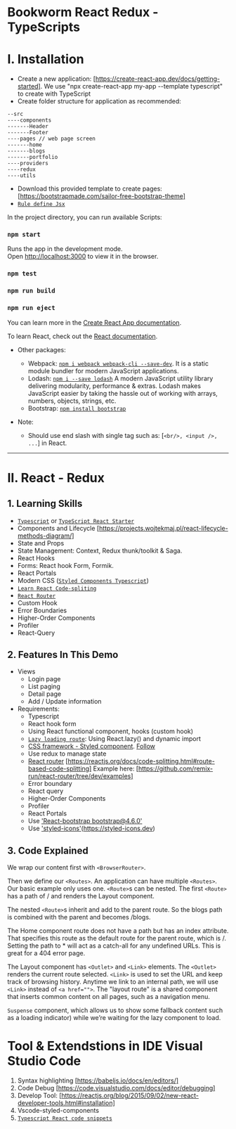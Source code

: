 # Bookworm React Redux - TypeScripts

# I. Installation

- Create a new application: [https://create-react-app.dev/docs/getting-started].
We use "npx create-react-app my-app --template typescript" to create with TypeScript
- Create folder structure for application as recommended:
```
--src
----components
-------Header
-------Footer
----pages // web page screen
-------home
-------blogs
-------portfolio
----providers
----redux
----utils
```
- Download this provided template to create pages:[https://bootstrapmade.com/sailor-free-bootstrap-theme]
- [`Rule define Jsx`](https://github.com/jsx-eslint/eslint-plugin-react/blob/master/docs/rules/jsx-filename-extension.md)

In the project directory, you can run available Scripts:

### `npm start`

Runs the app in the development mode.\
Open [http://localhost:3000](http://localhost:3000) to view it in the browser.

### `npm test`

### `npm run build`

### `npm run eject`

You can learn more in the [Create React App documentation](https://facebook.github.io/create-react-app/docs/getting-started).

To learn React, check out the [React documentation](https://reactjs.org/).

- Other packages:
    + Webpack: [`npm i webpack webpack-cli --save-dev`](https://webpack.js.org/guides/getting-started). It is a static module bundler for modern JavaScript applications.
    + Lodash: [`npm i --save lodash`](https://lodash.com)
    A modern JavaScript utility library delivering modularity, performance & extras.
    Lodash makes JavaScript easier by taking the hassle out of working with arrays, numbers, objects, strings, etc.
    + Bootstrap: [`npm install bootstrap`](https://create-react-app.dev/docs/adding-bootstrap/)

- Note:
  + Should use end slash with single tag such as: [`<br/>, <input />, ...`] in React.
***

# II. React - Redux
## 1. Learning Skills
- [`Typescript`](https://www.typescriptlang.org/docs/handbook/2/everyday-types.html) or [`TypeScript React Starter`](https://github.com/Microsoft/TypeScript-React-Starter#typescript-react-starter)
- Components and Lifecycle [https://projects.wojtekmaj.pl/react-lifecycle-methods-diagram/]
- State and Props 
- State Management: Context, Redux thunk/toolkit & Saga.
- React Hooks
- Forms: React hook Form, Formik.
- React Portals
- Modern CSS ([`Styled Components Typescript`](https://styled-components.com/docs/api#typescript))
- [`Learn React Code-spliting`](https://reactjs.org/docs/code-splitting.html)
- [`React Router`](https://github.com/remix-run/react-router)
- Custom Hook
- Error Boundaries
- Higher-Order Components
- Profiler
- React-Query
## 2.  Features In This Demo
- Views
    - Login page
    - List paging
    - Detail page
    - Add / Update information
- Requirements:
    - Typescript
    - React hook form
    - Using React functional component, hooks (custom hook)
    - [`Lazy loading route`](https://github.com/remix-run/react-router/tree/main/examples/lazy-loading): Using React.lazy() and dynamic import
    - [CSS framework - Styled component](https://styled-components.com). [Follow](https://github.com/styled-components/styled-components-website)
    - Use redux to manage state
    - [React router](https://reactrouter.com/en/main) [https://reactjs.org/docs/code-splitting.html#route-based-code-splitting]
      Example here: [https://github.com/remix-run/react-router/tree/dev/examples]
    - Error boundary
    - React query
    - Higher-Order Components
    - Profiler
    - React Portals
    - Use ['React-bootstrap bootstrap@4.6.0'](https://react-bootstrap.github.io/)
    - Use ['styled-icons'](https://github.com/styled-icons/styled-icons)(https://styled-icons.dev)

## 3. Code Explained

  We wrap our content first with `<BrowserRouter>`.

  Then we define our `<Routes>`. An application can have multiple `<Routes>`. Our basic example only uses one.
  `<Route>`s can be nested. The first `<Route>` has a path of / and renders the Layout component.

  The nested `<Route>`s inherit and add to the parent route. So the blogs path is combined with the parent and becomes /blogs.

  The Home component route does not have a path but has an index attribute. That specifies this route as the default route for the parent route, which is /.
  Setting the path to * will act as a catch-all for any undefined URLs. This is great for a 404 error page.

  The Layout component has `<Outlet>` and `<Link>` elements.
  The `<Outlet>` renders the current route selected.
  `<Link>` is used to set the URL and keep track of browsing history. Anytime we link to an internal path, we will use `<Link>` instead of `<a href="">`. 
  The "layout route" is a shared component that inserts common content on all pages, such as a navigation menu.

  `Suspense` component, which allows us to show some fallback content such as a loading indicator) while we’re waiting for the lazy component to load.

# Tool & Extendstions in IDE Visual Studio Code
1. Syntax highlighting [https://babeljs.io/docs/en/editors/]
2. Code Debug [https://code.visualstudio.com/docs/editor/debugging]
3. Develop Tool: [https://reactjs.org/blog/2015/09/02/new-react-developer-tools.html#installation]
4. Vscode-styled-components
5. [`Typescript React code snippets`](https://marketplace.visualstudio.com/items?itemName=infeng.vscode-react-typescript)
